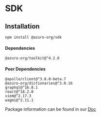 # SDK

## Installation

```
npm install @azuro-org/sdk
```

#### Dependencies

```
@azuro-org/toolkit@^4.2.0
```

#### Peer Dependencies

```
@apollo/client@^3.8.0-beta.7
@azuro-org/dictionaries@^3.0.16
graphql@^16.8.1
react@^18.2.0
viem@^2.17.3
wagmi@^2.11.1
```

Package information can be found in our [Doc](https://gem.azuro.org/sdk/overview)
